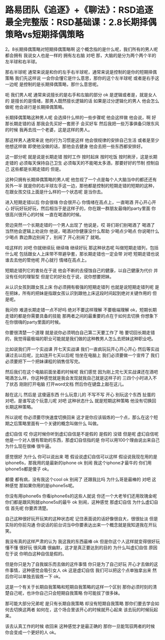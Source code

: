 # 路易团队《追逐》+《聊法》：RSD追逐最全完整版：RSD基础课：2.8长期择偶策略vs短期择偶策略

2。8长期择偶策略对短期择偶策略啊 这个概念指的是什么呢，我们所有的男人呢 都会拥有 我说女人也是一样的 拥有左右脑 对吧 那，大脑的是分为两个两个半的左半球和右半球。

那右半球呢 通常来说是和你的左手右半球呢，通常来说是控制的是你的短期择偶策略 我们先这样说 一会你会懂它是什么意思，那你的这个左半球呢 或者是右手这一边呢 是控制的是长期择偶策略，那什么意思呢。

呃 我们男人呢 通常来说擅长的是右手和左脑的部分 ok 是逻辑或者是，就是女人的 是擅长的是情绪，那男人既然擅长逻辑的话 如果是过分逻辑化的男人 他会怎么做呢 他会进行是长期择偶策略。

长期择偶策略这种男人呢 会选择什么样的一些步骤呢 他会这样做 他会说，啊 好 那长期走错的话 那我会先买好一套房子 会买好车 然后我把一些万事俱备只限东风的时候 我再去找一个老婆，这是这样的男人。

那这样男人通常来说 他的行为习惯是这样 他会很规律的安排自己生活 或者是至少他想这样做 即使他没做的话，那他会去健身 他会去把一些东西都安排好。

这一部分呢 就是说是长期走错 按时工作 按时起床 按时吃饭 按时刷牙，这是长期走错的 必须每天保持自己卫生 必须每天的不能喝太多酒，那要好好的节制 控制自己 这些都是长期走错的 但是。

这种只拥有长期择偶策略的男人呢 他忽视了一个点是每个人大脑当中的都还还有另外一半 就是你的右半球左手这一边，那他都是控制的短期走错的短期的这种，在跟女孩交往上面是什么样的一个状态呢 是当你去。

进入短期走错以后 你会很嗨 你会很开心 你情绪在高点上，一直喝酒 开心开心开心 好玩好玩好玩，然后相当于是这样子的，你在跟一群朋友最嗨的party里面 你很高兴很开心的时候 一直在喝酒的时候。

旁边突然一个长期走错的一个男人出现了 他说是，哎 哥们哥们别喝酒了 喝酒了 当然他会逻辑上劝说你 他说，喝酒对你健康没什么帮助 少喝点少喝点 你说喝什么少喝点 靠边靠边别闹了，别闹了 开心别闹了 就喝。

哇这样的 对吧 你就继续玩 继续嗨 继续好玩 那这种状态呢 叫做短期走错列，包括什么呢 包括跟女人上床带不带避孕套，那长期走错也一定会带 对吧 短期走错也说谁去去他的管他呢 开心就行 情绪在高点上。

短期走错列它的害处在于说 他会不断的去侵蚀自己的健康，以自己健康为代价 并没有任何的理智型 但是它的好处在于说，说你想要把妹。

从认识女孩到跟女孩上床 你必须拥有极强的短期走错列 也就是说短期走错列呢 是在把妹，所有的把妹是指跟女孩认识到跟他上床这段时间起到绝对关键作用的 但是呢。

我问你 难道长期走错一点不好吗 绝对不要这样理解 不要极端理解 ok，短期长期走错的都是你需要具备的技能 那两者之间的最重要的点在于如何去切换 你想象下在你很嗨的party里面的时候。

你要很清楚一个道理 就是说你必须明白自己第二天要工作了 啪 要切回长期走错的，我觉得最极端的职业可能就是我们做的这种教男人怎么去把妹这种职业吧。

比如说我们开一个实战课 开七天实战课 我们一直疯玩玩开心开心开心 然后等实战课过去以后呢，比如连开七天以后呢 怕坐在电脑上 我们必须要做一个宣传了 我们必须要把下一个把妹课程的销售信写完。

然后我们在这个电脑前面坐着的时候呢 我们感觉 因为刚上完七天实战课还在酒吧喝酒怎么样，你这种感觉就是我会发现就我自己就是这样子的 三四个小时进入不了状态 刚刚打开电脑 打开word文档 然后你在键盘上敲在这儿。

敲在这儿 然后是 这傻逼东西 什么玩意儿的 不写不写 开心 别玩这个东西 扯蛋的 对吧，是谁写这个玩意儿呢 对吧 这种状态什么 就是短期这种策略 他没有切换回长期这种策略。

所以说呢 你必须要尽快速度切换回来 这才是你应该锻炼的一个点，那么在这个短期之后策略里面有一个关键的概念叫做什么 叫做。

虚幻自信 哎 你这时候你听到虚幻自信是不是假的 是假的 没错 但是呢 虚幻自信呢 他是一个对人很有帮助的东西，那虚幻自信指的是 你可以用100个理由说出来自己为什么现在很棒 很牛逼。

感觉很好 为什么 你可以说出来 嗯 假设说虚幻自信可以这样 假设说我现在用的是iphone6s，那我用的是最新的iphone ok 别闹 我这个iphone才最牛的 你们用iphone5s都是傻子 ok。

都傻 都有病，没有我这个cool ok 别闹了 还跟我比吗 为什么哥是最棒的 对吧 这种感觉 那如果你用的是iphone5s呢。

你没有用iphone6s 你看iphone6s的这些人就说 你还一个大老爷们还用玫瑰金呢 你们都是跟风狗就iphone5s的最牛 ok 别闹，这种感觉 那虚幻自信 为什么虚幻自信 首先呢 你要弄清楚。

自己这种很好玩开玩笑的这种状态呢 记住表面说的话好像很自大，很很扯淡 但是实际的你前沟通 你说话的前台词当中你要表达出来一个概念就是我知道我在开玩笑。

我没有真的这样严肃的认为 我这我的东西最棒 ok 但是你这个人这样就变得很好玩 懂不懂 很好玩 很风趣 很幽默，这才是真正要达到的目的 为什么叫虚幻自信 原因在于说 你明白这种自信是假的。

但是你只是为了自我娱乐而去做的这件事情 你只是为了自己好玩 开心才去做的这件事情，这种感觉会吸引女人 ok 这是虚幻自信 我们可以把这个点单独拿出来 然后你可以单独去锻炼一下 ok。

这是一个有关于长期自我策略和短期自我策略的这样一个区别 那你必须时刻的清楚自己呢，也许你自己只会短期自我策略 你可能拔了很多妹。

那可能大部分兄弟呢 是只有长期自我策略 却没有短期自我策略 那你们要去学会如何去切换这两者 如何在，这个场合里该开心的时候就开心起来 该去玩的时候玩起来。

该去认真工作的时候 收回来 这种感觉才是最正确的 那你一旦能驾驭两者的时候 你会变成一个更好的人 ok。